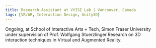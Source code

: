 ```yaml
---
title: Research Assistant at VVISE Lab | Vancouver, Canada
tags: [VR/AR, Interaction Design, Unity3D]
---
```


Ongoing, at School of Interactive Arts + Tech, Simon Fraser University under supervision of Prof. Wolfgang Stuerzlinger.Research on 3D interaction techniques in Virtual and Augmented Reality.